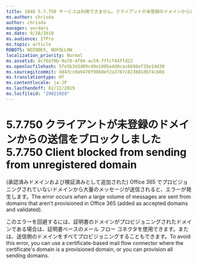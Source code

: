 ```yaml
---
title: 1048 5.7.750 サービスは利用できません。クライアントが未登録のドメインからの送信をブロックしました
ms.author: chrisda
author: chrisda
manager: serdars
ms.date: 9/28/2018
ms.audience: ITPro
ms.topic: article
ROBOTS: NOINDEX, NOFOLLOW
localization_priority: Normal
ms.assetid: 8cf6d70b-9a78-4f04-ac59-7ffcf44ffd22
ms.openlocfilehash: 5fe5b343d89c49e1805e4d0cac6698ef35e1dd30
ms.sourcegitcommit: dd43cc0a9470f98b8ef2a3787c823801d674c666
ms.translationtype: HT
ms.contentlocale: ja-JP
ms.lasthandoff: 02/12/2019
ms.locfileid: "29921929"
---
```

# <a name="57750-client-blocked-from-sending-from-unregistered-domain"></a><span data-ttu-id="f89a1-103">5.7.750 クライアントが未登録のドメインからの送信をブロックしました</span><span class="sxs-lookup"><span data-stu-id="f89a1-103">5.7.750 Client blocked from sending from unregistered domain</span></span>

<span data-ttu-id="f89a1-104">(承認済みドメインおよび検証済みとして追加された) Office 365 でプロビジョニングされていないドメインから大量のメッセージが送信されると、エラーが発生します。</span><span class="sxs-lookup"><span data-stu-id="f89a1-104">The error occurs when a large volume of messages are sent from domains that aren't provisioned in Office 365 (added as accepted domains and validated).</span></span>
  
<span data-ttu-id="f89a1-105">このエラーを回避するには、証明書のドメインがプロビジョニングされたドメインである場合は、証明書ベースのメール フロー コネクタを使用できます。または、送信側のドメインをすべてプロビジョニングすることもできます。</span><span class="sxs-lookup"><span data-stu-id="f89a1-105">To avoid this error, you can use a certificate-based mail flow connector where the certificate's domain is a provisioned domain, or you can provision all sending domains.</span></span>
  

